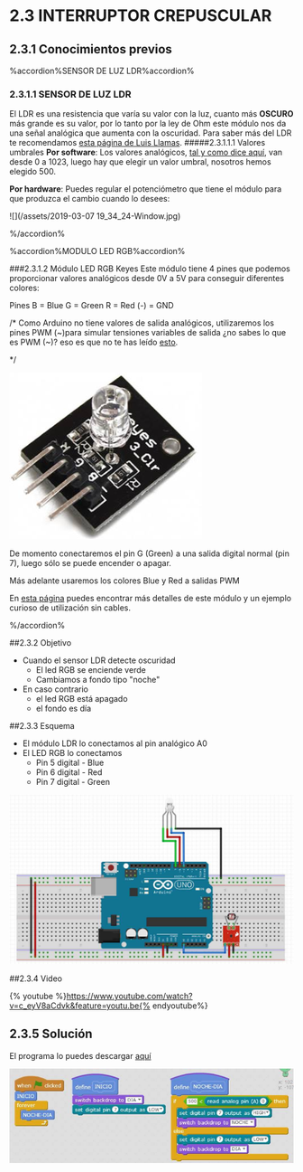 # 2.3 INTERRUPTOR CREPUSCULAR
## 2.3.1 Conocimientos previos
%accordion%SENSOR DE LUZ LDR%accordion%
### 2.3.1.1 SENSOR DE LUZ LDR
El LDR es una resistencia que varía su valor con la luz, cuanto más **OSCURO** más grande es su valor, por lo tanto por la ley de Ohm este módulo nos da una señal analógica que aumenta con la oscuridad. Para saber más del LDR te recomendamos [esta página de Luis Llamas](https://www.luisllamas.es/medir-nivel-luz-con-arduino-y-fotoresistencia-ldr/).
#####2.3.1.1.1 Valores umbrales
**Por software**: Los valores analógicos, [tal y como dice aquí](https://catedu.gitbooks.io/programa-arduino-mediante-codigo/content/conexiones_analgicas.html), van desde 0 a 1023, luego hay que elegir un valor umbral, nosotros hemos elegido 500.

**Por hardware**: Puedes regular el potenciómetro que tiene el módulo para que produzca el cambio cuando lo desees:

![](/assets/2019-03-07 19_34_24-Window.jpg)

%/accordion%

%accordion%MODULO LED RGB%accordion%

###2.3.1.2 Módulo LED RGB Keyes
Este módulo tiene 4 pines que podemos proporcionar valores analógicos desde 0V a 5V para conseguir diferentes colores:

Pines B = Blue G = Green R = Red (-) = GND

/*
Como Arduino no tiene valores de salida analógicos, utilizaremos los pines PWM (~)para simular tensiones variables de salida ¿no sabes lo que es PWM (~)? eso es que no te has leído [esto](https://catedu.gitbooks.io/programa-arduino-mediante-codigo/content/un_caso_especial_seales_pwm.html).

*/

![](/assets/rgbkeyes.jpg)

De momento conectaremos el pin G (Green) a una salida digital normal (pin 7), luego sólo se puede encender o apagar.

Más adelante usaremos los colores Blue y Red a salidas PWM

En [esta página](https://tkkrlab.nl/wiki/Arduino_KY-016_3-color_LED_module) puedes encontrar más detalles de este módulo y un ejemplo curioso de utilización sin cables.

%/accordion%

##2.3.2 Objetivo
* Cuando el sensor LDR detecte oscuridad
    * El led RGB se enciende verde
    * Cambiamos a fondo tipo "noche"
* En caso contrario
    * el led RGB está apagado
    * el fondo es día

##2.3.3 Esquema
* El módulo LDR lo conectamos al pin analógico A0 
* El LED RGB lo conectamos
    * Pin 5 digital - Blue
    * Pin 6 digital - Red
    * Pin 7 digital - Green

![](/assets/esquema1.jpg)

##2.3.4 Video

{% youtube %}https://www.youtube.com/watch?v=c_eyV8aCdvk&feature=youtu.be{% endyoutube%}

## 2.3.5 Solución

El programa lo puedes descargar [aquí](https://drive.google.com/open?id=1bV5VehaV7vf1eMwBAjru-LZ0Wh9E75Wq)

![](/assets/23interruptorcrepuscular.jpg)